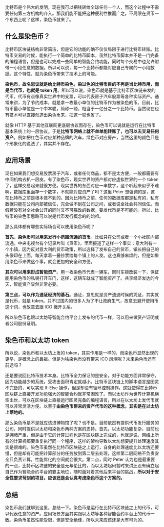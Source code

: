 比特币是个伟大的发明，现在我可以把钱转给全球任何一个人，而这个过程中不需要任何第三方机构的介入。那我们能不能把这种便利性推而广之，不局限在货币一个东西上呢？这样，染色币就来了。

## 什么是染色币？

比特币区块链结构非常简洁，但是它的功能的确不仅仅局限于进行比特币转账。比特币交易的时候，能执行一个简单的比特币脚本，虽然比特币脚本并不是一门完备的编程语言，但是也可以完成一些简单的智能合约功能，同时每个交易中也允许附带一小段任意的数据。所以可以说，每一个比特币都能对应自己专属的一小段数据。这个特性，就为染色币带来了技术上的可能。

**染色币，故名思议就是给比特币染色，染过色的比特币目的不再是当比特币用，而是当代币，也就是 token 用**。所以可以说，染色币就是基于比特币区块链来发的代币。代币有点像真实世界中的支票，可以代表房子汽车股票等各种实际资产。通常来讲，为了节约成本，就是拿一枚最小单位的比特币作为被染色的币。目前，比特币最小单位是一个中本聪，简称一聪，相当于一亿分之一个比特币。当然现在也有技术可以直接创造出染色币来，把这一聪也省了。

就像 HTTP 基于其他互联网更底层协议而存在，染色币可以说就是运行在比特币基本系统上的一层协议。于是**比特币网络上就不单单能转账了，也可以去交易任何资产**。例如把红色币对应某种品牌的汽车，绿色币对应房产，当然这里的颜色只是个形象化的说法了，其实并不存在。

## 应用场景

现在如果我们想交易股票房子汽车，或者任何商品，都不是太方便，一般都需要有中间机构去扒一层皮。有了染色币，现实世界的资产都对应虚拟世界的一个 token 了，这样交易起来就很方便。现实世界的东西对应一串数字，这个听起来似乎不难啊，数据库里面存一个数字，不就能对应资产了吗？这里 Peter 想强调的是，这在比特币之前是根本做不到的。因为比特币之前，任何的数据库都是私有的，私有数据只能在公司内部被信任，完全做不到在公司之间，或者说全社会共同信任。而假若没有对全社会公开的同时又不可篡改的数据，要发代币是不可能的。所以，比特币的染色币思路可以说是代币发行概念的的始祖。

那么具体都有哪些实际场合可以使用染色币呢？

**首先，染色币可以用来发行小范围流通的货币**。比如只在公司或者一个小社区内部流通。中央电视台有个记录片叫《货币》，里面报道了这样一个事实：意大利有一个小镇，因为反对意大利的货币政策，所以选择了发布自己的货币，镇长把自己的头像印在上面，每天拿着一叠钞票给每个镇上的人发。这也真够麻烦的，但是如果用染色币来做这个事，就会更加的安全和方便。

**其次可以用来形成智能资产**。用一枚染色币代表一辆车，同时车锁改装一下，保证能用染色币的私钥打开车门，这样，这辆车就成了智能资产了。共享经济发达的今天，智能资产显然非常必要。

**第三点，可以作为通证经济的基石**。通证，意思就是资产流通时候的凭证，其实就是代币，就是 token。只不过国内的很多人为了不让政府生气，故意去避开使用币这个词，也故意去跟 ICO 撇开关系。

所以染色币也跟以太坊等智能合约平台上发布的代币一样，可以用来做资产证明或者公司股份证明。

## 染色币和以太坊 token

所以说，染色币和以太坊上发的 token，其实作用是一样的，而染色币显然出现的更早，是概念上的鼻祖。但是为啥染色币没有带来 ICO 风潮呢？未来染色币还有前途吗？

还是要说回比特币技术本身。比特币全力保证的是安全，对于功能方面非常保守，因为功能越少的系统，受攻击面积肯定就越小。比特币区块链上的脚本语言是图灵不完备的，可以实现 If-Else 操作，但是却没有循环控制操作。这就使得在比特币区块链上直接开发功能强大的智能合约就非常困难了。而以太坊作为世界计算机横空出世，可以在区块链上直接运行图灵完备的编程语言，所以在以太坊上发代币就可以非常灵活方便。以至于**由染色币带来的资产代币的这种概念，其实是在以太坊上落地的。**

那么染色币是不是就应该进博物馆了呢？也不是。目前依然有提供代币发行服务的公司，同时提供以太坊和染色币两种方案的支持。首先，以太坊功能复杂，目前也是拥堵严重，但是由于它的计算过程也是在区块链上完成的，也就是说，网络上所有的计算机都要重复执行同一个程序，这样的架构导致以太坊想要提升处理速度其实是很难的。染色币虽然在比特币区块链之上运行，自身的处理速度比以太坊还要慢，但是却有可能把计算部分的任务放到第二层去处理，这样第二层网络不负责安全只负责计算，性能优化的空间就会很大。第二点，同时 Peter 认为也是最重要的一点，比特币区块链的安全是无与伦比的，而以太坊起码暂时来讲还没有确立起自己作为智能合约平台的霸主地位，随时面对着其他后来平台的挑战，**所以对于安全性要求苛刻的项目，应该还是会认真考虑染色币这个方案的。**

## 总结

染色币我们就聊到这里，总结一下。染色币是运行在比特币区块链之上的代币，可以代表任意的资产。应用场景方面其实跟以太坊等各种智能合约平台上的代币一致。染色币虽然性能受限，但是安全绝佳，所以未来应该还是大有可为的。
